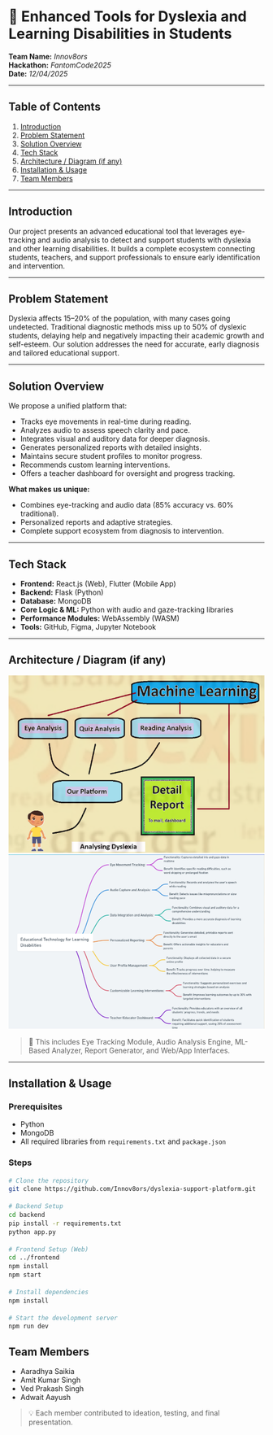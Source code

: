 # 🚀 Enhanced Tools for Dyslexia and Learning Disabilities in Students

**Team Name:** _Innov8ors_  
**Hackathon:** _FantomCode2025_  
**Date:** _12/04/2025_

---

## Table of Contents

1. [Introduction](#introduction)
2. [Problem Statement](#problem-statement)
3. [Solution Overview](#solution-overview)
4. [Tech Stack](#tech-stack)
5. [Architecture / Diagram (if any)](#architecture--diagram-if-any)
6. [Installation & Usage](#installation--usage)
7. [Team Members](#team-members)

---

## Introduction

Our project presents an advanced educational tool that leverages eye-tracking and audio analysis to detect and support students with dyslexia and other learning disabilities. It builds a complete ecosystem connecting students, teachers, and support professionals to ensure early identification and intervention.

---

## Problem Statement

Dyslexia affects 15–20% of the population, with many cases going undetected. Traditional diagnostic methods miss up to 50% of dyslexic students, delaying help and negatively impacting their academic growth and self-esteem. Our solution addresses the need for accurate, early diagnosis and tailored educational support.

---

## Solution Overview

We propose a unified platform that:

- Tracks eye movements in real-time during reading.
- Analyzes audio to assess speech clarity and pace.
- Integrates visual and auditory data for deeper diagnosis.
- Generates personalized reports with detailed insights.
- Maintains secure student profiles to monitor progress.
- Recommends custom learning interventions.
- Offers a teacher dashboard for oversight and progress tracking.

**What makes us unique:**

- Combines eye-tracking and audio data (85% accuracy vs. 60% traditional).
- Personalized reports and adaptive strategies.
- Complete support ecosystem from diagnosis to intervention.

---

## Tech Stack

- **Frontend:** React.js (Web), Flutter (Mobile App)
- **Backend:** Flask (Python)
- **Database:** MongoDB
- **Core Logic & ML:** Python with audio and gaze-tracking libraries
- **Performance Modules:** WebAssembly (WASM)
- **Tools:** GitHub, Figma, Jupyter Notebook

---

## Architecture / Diagram (if any)

![System Architecture](./system_architecture.png)
![FlowChart](./flowchart.png)

> 📌 This includes Eye Tracking Module, Audio Analysis Engine, ML-Based Analyzer, Report Generator, and Web/App Interfaces.

---

## Installation & Usage

### Prerequisites

- Python 
- MongoDB
- All required libraries from `requirements.txt` and `package.json`

### Steps

```bash
# Clone the repository
git clone https://github.com/Innov8ors/dyslexia-support-platform.git

# Backend Setup
cd backend
pip install -r requirements.txt
python app.py

# Frontend Setup (Web)
cd ../frontend
npm install
npm start

# Install dependencies
npm install

# Start the development server
npm run dev
```
## Team Members


- Aaradhya Saikia
- Amit Kumar Singh
- Ved Prakash Singh
- Adwait Aayush

> 💡 Each member contributed to ideation, testing, and final presentation.


